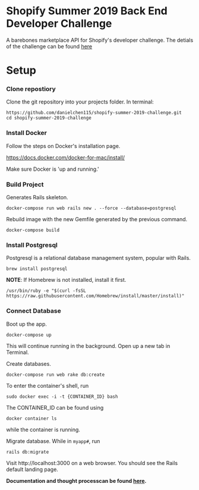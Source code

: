 # Shopify Summer 2019 Back End Developer Challenge

A barebones marketplace API for Shopify's developer challenge. The detials of the challenge can be found [here](https://docs.google.com/document/d/1J49NAOIoWYOumaoQCKopPfudWI_jsQWVKlXmw1f1r-4/edit)

# Setup

### Clone repostiory
Clone the git repository into your projects folder. In terminal:
```
https://github.com/danielchen115/shopify-summer-2019-challenge.git
cd shopify-summer-2019-challenge
```

### Install Docker
Follow the steps on Docker's installation page.

https://docs.docker.com/docker-for-mac/install/

Make sure Docker is 'up and running.'

### Build Project
Generates Rails skeleton.
```
docker-compose run web rails new . --force --database=postgresql
```

Rebuild image with the new Gemfile generated by the previous command.
```
docker-compose build
```

### Install Postgresql
Postgresql is a relational database management system, popular with Rails.
```
brew install postgresql
```
__NOTE__: If Homebrew is not installed, install it first.
```
/usr/bin/ruby -e "$(curl -fsSL https://raw.githubusercontent.com/Homebrew/install/master/install)"
```

### Connect Database
Boot up the app. 
```
docker-compose up
```
This will continue running in the background. Open up a new tab in Terminal.

Create databases.
```
docker-compose run web rake db:create
```
To enter the container's shell, run
```
sudo docker exec -i -t {CONTAINER_ID} bash
```
The CONTAINER_ID can be found using 
```
docker container ls
```
while the container is running.

Migrate database. While in `myapp#`, run 
```
rails db:migrate
```
Visit http://localhost:3000 on a web browser. You should see the Rails default landing page.

__Documentation and thought processcan be found [here](https://docs.google.com/document/d/1t_QGlkkPXH9zYwPVJik_UMXSU6BZ3LMLbU_dQ2_SkcI/edit?usp=sharing).__
